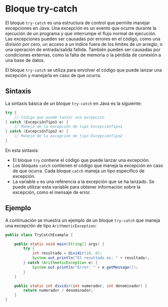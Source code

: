 # Bloque try-catch

El bloque `try-catch` es una estructura de control que permite manejar excepciones en Java. Una excepción es un evento
que ocurre durante la ejecución de un programa y que interrumpe el flujo normal de ejecución. Las excepciones pueden ser
causadas por errores en el código, como una división por cero, un acceso a un índice fuera de los límites de un arreglo,
o una operación de entrada/salida fallida. También pueden ser causadas por condiciones externas, como la falta de
memoria o la pérdida de conexión a una base de datos.

El bloque `try-catch` se utiliza para envolver el código que puede lanzar una excepción y manejarla en caso de que
ocurra.

## Sintaxis

La sintaxis básica de un bloque `try-catch` en Java es la siguiente:

```java
try {
    // Código que puede lanzar una excepción
} catch (ExcepciónTipo1 e) {
    // Manejo de la excepción de tipo ExcepciónTipo1
} catch (ExcepciónTipo2 e) {
    // Manejo de la excepción de tipo ExcepciónTipo2
}
```

En esta sintaxis:

- El bloque `try` contiene el código que puede lanzar una excepción.
- Los bloques `catch` contienen el código que maneja la excepción en caso de que ocurra. Cada bloque `catch` maneja un
  tipo específico de excepción.
- La variable `e` es una referencia a la excepción que se ha lanzado. Se puede utilizar esta variable para obtener
  información sobre la excepción, como el mensaje de error.

## Ejemplo

A continuación se muestra un ejemplo de un bloque `try-catch` que maneja una excepción de tipo `ArithmeticException`:

```java
public class TryCatchExample {

    public static void main(String[] args) {
        try {
            int resultado = dividir(10, 0);
            System.out.println("El resultado es: " + resultado);
        } catch (ArithmeticException e) {
            System.out.println("Error: " + e.getMessage());
        }
    }

    public static int dividir(int numerador, int denominador) {
        return numerador / denominador;
    }
}
```